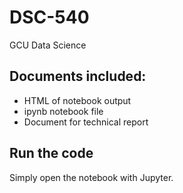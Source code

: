 # DSC-540
GCU Data Science

## Documents included:
- HTML of notebook output
- ipynb notebook file
- Document for technical report

## Run the code
Simply open the notebook with Jupyter.
